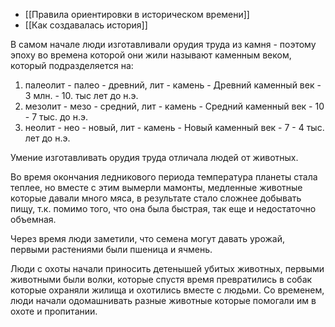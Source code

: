 * [[Правила ориентировки в историческом времени]]
* [[Как создавалась история]]

В самом начале люди изготавливали орудия труда из камня - поэтому эпоху во времена которой они жили называют каменным веком, который подразделяется на:
1. палеолит - палео - древний, лит - камень - Древний каменный век - 3 млн. - 10. тыс лет до н.э.
2. мезолит - мезо - средний, лит - камень - Средний каменный век - 10 - 7 тыс. до н.э.
3. неолит - нео - новый, лит - камень - Новый каменный век - 7 - 4 тыс. лет до н.э.

Умение изготавливать орудия труда отличала людей от животных. 

Во время окончания ледникового периода температура планеты стала теплее, но вместе с этим вымерли мамонты, медленные животные которые давали много мяса, в результате стало сложнее добывать пищу, т.к. помимо того, что она была быстрая, так еще и недостаточно объемная.

Через время люди заметили, что семена могут давать урожай, первыми растениями были пшеница и ячмень.

Люди с охоты начали приносить детенышей убитых животных, первыми животными были волки, которые спустя время превратились в собак которые охраняли жилища и охотились вместе с людьми. Со временем, люди начали одомашнивать разные животные которые помогали им в охоте и пропитании.